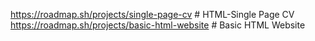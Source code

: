 https://roadmap.sh/projects/single-page-cv # HTML-Single Page CV
https://roadmap.sh/projects/basic-html-website # Basic HTML Website
